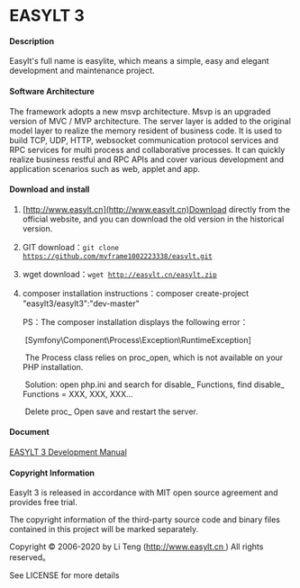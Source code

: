 # EASYLT 3

#### Description
Easylt's full name is easylite, which means a simple, easy and elegant development and maintenance project.

#### Software Architecture
The framework adopts a new msvp architecture. Msvp is an upgraded version of MVC / MVP architecture. The server layer is added to the original model layer to realize the memory resident of business code. It is used to build TCP, UDP, HTTP, websocket communication protocol services and RPC services for multi process and collaborative processes. It can quickly realize business restful and RPC APIs and cover various development and application scenarios such as web, applet and app.

#### Download and install

1. [http://www.easylt.cn](http://www.easylt.cn)Download directly from the official website, and you can download the old version in the historical version.

2. GIT download：<code>git clone https://github.com/myframe1002223338/easylt.git</code>

3. wget download：<code>wget http://easylt.cn/easylt.zip</code>

4. composer installation instructions：composer create-project "easylt3/easylt3":"dev-master"

   PS：The composer installation displays the following error：

   ​        [Symfony\Component\Process\Exception\RuntimeException] 

   ​        The Process class relies on proc_open, which is not available on your PHP installation. 

   ​        Solution: open php.ini and search for disable_ Functions, find disable_ Functions = XXX, XXX, XXX... 

   ​        Delete proc_ Open save and restart the server.

#### Document

[EASYLT 3 Development Manual](http://www.easylt.cn/?href=download_explain)

#### Copyright Information

Easylt 3 is released in accordance with MIT open source agreement and provides free trial.

The copyright information of the third-party source code and binary files contained in this project will be marked separately.

Copyright © 2006-2020 by Li Teng ([http://www.easylt.cn ]( http://www.easylt.cn/ )) All rights reserved。

See LICENSE for more details



